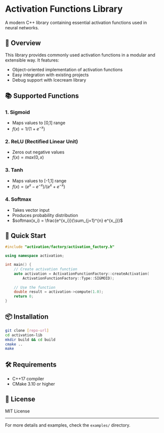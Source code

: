 # Activation Functions Library

A modern C++ library containing essential activation functions used in neural networks.

## 🎯 Overview
This library provides commonly used activation functions in a modular and extensible way. It features:
- Object-oriented implementation of activation functions
- Easy integration with existing projects
- Debug support with Icecream library

## 📚 Supported Functions

### 1. Sigmoid
- Maps values to [0,1] range
- $`f(x) = 1 / (1 + e^{-x})`$

### 2. ReLU (Rectified Linear Unit)
- Zeros out negative values
- $`f(x) = max(0, x)`$

### 3. Tanh
- Maps values to [-1,1] range
- $`f(x) = (e^x - e^{-x}) / (e^x + e^{-x})`$

### 4. Softmax
- Takes vector input
- Produces probability distribution
- $`softmax(x_i) = \frac{e^{x_i}}{\sum_{j=1}^{n} e^{x_j}}`$

## 🚀 Quick Start

```cpp
#include "activation/factory/activation_factory.h"

using namespace activation;

int main() {
    // Create activation function
    auto activation = ActivationFunctionFactory::createActivation(
        ActivationFunctionFactory::Type::SIGMOID);
    
    // Use the function
    double result = activation->compute(1.0);
    return 0;
}
```

## 📦 Installation

```bash
git clone [repo-url]
cd activation-lib
mkdir build && cd build
cmake ..
make
```

## 🛠️ Requirements
- C++17 compiler
- CMake 3.10 or higher

## 📄 License
MIT License

---
For more details and examples, check the `examples/` directory.

